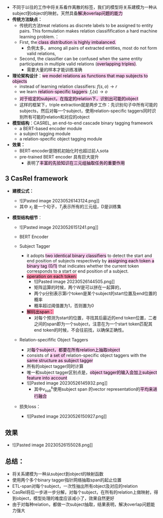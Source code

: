 - 不同于以往的工作中将关系看作离散的标签，我们的模型将关系建模为一种从subject到object的映射。天然具备<mark style="background: #FFB8EBA6;">解决overlap问题的能力</mark>
- **传统方法缺点：**
	- 传统的方法treat relations as discrete labels to be assigned to entity pairs. This formulation makes relation classifification a hard machine learning problem.：
	- First, the<mark style="background: #FFB8EBA6;"> class distribution is highly imbalanced.</mark>
		- 负例太多，among all pairs of extracted entities, most do not form valid relations,
	- Second, the classifier can be confused when the same entity participates in multiple valid relations (<mark style="background: #FFB8EBA6;">overlapping triples)</mark>.
		- 需要大量的样本才能训练准确
- **理论架构设计**：<mark style="background: #FFB8EBA6;">we model relations as functions that map subjects to objects</mark>
	- instead of learning relation classifiers: $f(s, o) \rightarrow r$ 
	- we learn <mark style="background: #FFB8EBA6;">relation-specific taggers</mark>:  $f_r(s)\rightarrow o$
	- <mark style="background: #FFB8EBA6;">对于给定的subject，在指定的relation下，识别出可能的object</mark>
	- 这样的框架下，triple extraction就是两步工作：先识别句子中所有可能的subjects，然后对每一个subject，使用relation-specific taggers同时识别所有可能的relation和对应的object
- **模型结构**：CASREL, an end-to-end cascade binary tagging framework
	- a BERT-based encoder module
	- a subject tagging module
	- a relation-specific object tagging module
- **效果：**
	- BERT-encoder是随机初始化时也超过前人sota
	- pre-trained BERT encoder 具有巨大提升
		- 表明了<mark style="background: #FFB8EBA6;">丰富的先验知识在三元组抽取任务的重要作用</mark>


## 3 CasRel framework
- **建模公式：**
	- ![[Pasted image 20230526143124.png]]
	- 其中 $x_j$ 是一个句子，$T_j$表示所有的三元组，D是训练集

- **模型结构细节**：
	- ![[Pasted image 20230526151241.png]]
	- BERT Encoder

	- Subject Tagger
		- it adopts <mark style="background: #FFB8EBA6;">two identical binary classifiers</mark> to detect the start and end position of subjects respectively by <mark style="background: #FFB8EBA6;">assigning each token a binary tag (0/1)</mark> that indicates whether the current token corresponds to a start or end position of a subject.
		- <mark style="background: #FF5582A6;">operation on each token:</mark>
			- ![[Pasted image 20230526144505.png]]
			- 矩阵运算的时候，两个W是可以拼在一起算的，
			- 两个p分别表示第i个token是某个subject的start位置及end位置的概率
			- 概率超过阈值置为1，否则置为0
		- <mark style="background: #FF5582A6;">解码出span：</mark>
			- 对每个预测为start的位置，寻找其后最近的end token位置，二者之间的span即为一个subject，注意在为一个start token匹配其end token的时候，不会往前找，以确保正确性。
			
	- Relation-specifific Object Taggers
		- 对<mark style="background: #FFB8EBA6;">每个subject，都要在所有relation上抽取object</mark>
		- consists of <mark style="background: #FFB8EBA6;">a set of </mark>relation-specific object taggers with the<mark style="background: #FFB8EBA6;"> same structure as subject tagger</mark>
		- 所有的object tagger同时计算
		- 唯一和subject tagger区别点是，<mark style="background: #FFB8EBA6;">object tagger的输入会加上subject feature into account </mark>
		- ![[Pasted image 20230526145932.png]]
			- 其中$v_{sub}^k$使用subject span 的vector representation的<mark style="background: #FFB8EBA6;">平均来进行融合</mark>
	- 损失loss：
		- ![[Pasted image 20230526150927.png]]

## 效果
- ![[Pasted image 20230526155028.png]]

## 总结：
- 将关系建模为一种从subject到object的映射函数
- 使用两个多个binary tagger指针网络抽取span的起止位置
- ETL-span对每个subject，一次性抽出所有object及对应的relation
- CasRel将后一步进一步分解，对每个subject，在所有的relation上做映射，得到object，模型处理的难度应该减小了，效果自然更好
- 由于对每种relation，都做一次subject抽取，结果表明，解决overlap问题能力强大